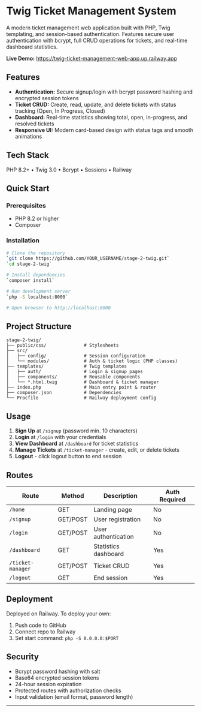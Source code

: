 # Twig Ticket Management System

A modern ticket management web application built with PHP, Twig templating, and session-based authentication. Features secure user authentication with bcrypt, full CRUD operations for tickets, and real-time dashboard statistics.

**Live Demo:** https://twig-ticket-management-web-app.up.railway.app

## Features

- **Authentication:** Secure signup/login with bcrypt password hashing and encrypted session tokens
- **Ticket CRUD:** Create, read, update, and delete tickets with status tracking (Open, In Progress, Closed)
- **Dashboard:** Real-time statistics showing total, open, in-progress, and resolved tickets
- **Responsive UI:** Modern card-based design with status tags and smooth animations

## Tech Stack

PHP 8.2+ • Twig 3.0 • Bcrypt • Sessions • Railway

## Quick Start

### Prerequisites
- PHP 8.2 or higher
- Composer

### Installation
```bash
# Clone the repository
`git clone https://github.com/YOUR_USERNAME/stage-2-twig.git`
`cd stage-2-twig`

# Install dependencies
`composer install`

# Run development server
`php -S localhost:8000`

# Open browser to http://localhost:8000
```

## Project Structure
```
stage-2-twig/
├── public/css/              # Stylesheets
├── src/
│   ├── config/              # Session configuration
│   └── modules/             # Auth & ticket logic (PHP classes)
├── templates/               # Twig templates
│   ├── auth/                # Login & signup pages
│   ├── components/          # Reusable components
│   └── *.html.twig          # Dashboard & ticket manager
├── index.php                # Main entry point & router
├── composer.json            # Dependencies
└── Procfile                 # Railway deployment config
```

## Usage

1. **Sign Up** at `/signup` (password min. 10 characters)
2. **Login** at `/login` with your credentials
3. **View Dashboard** at `/dashboard` for ticket statistics
4. **Manage Tickets** at `/ticket-manager` - create, edit, or delete tickets
5. **Logout** - click logout button to end session

## Routes

| Route | Method | Description | Auth Required |
|-------|--------|-------------|---------------|
| `/home` | GET | Landing page | No |
| `/signup` | GET/POST | User registration | No |
| `/login` | GET/POST | User authentication | No |
| `/dashboard` | GET | Statistics dashboard | Yes |
| `/ticket-manager` | GET/POST | Ticket CRUD | Yes |
| `/logout` | GET | End session | Yes |

## Deployment

Deployed on Railway. To deploy your own:
1. Push code to GitHub
2. Connect repo to Railway
3. Set start command: `php -S 0.0.0.0:$PORT`

## Security

- Bcrypt password hashing with salt
- Base64 encrypted session tokens
- 24-hour session expiration
- Protected routes with authorization checks
- Input validation (email format, password length)



---



